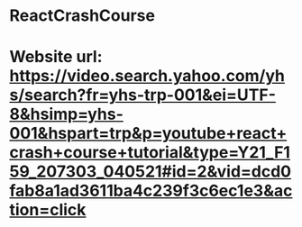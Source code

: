 # ReactCrashCourse
# Website url: https://video.search.yahoo.com/yhs/search?fr=yhs-trp-001&ei=UTF-8&hsimp=yhs-001&hspart=trp&p=youtube+react+crash+course+tutorial&type=Y21_F159_207303_040521#id=2&vid=dcd0fab8a1ad3611ba4c239f3c6ec1e3&action=click
